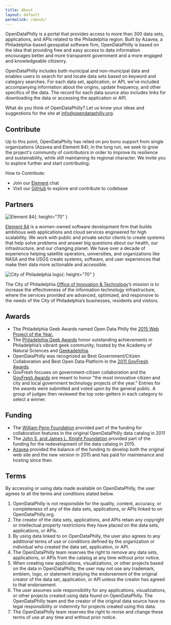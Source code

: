 ```yaml
---
title: About
layout: default
permalink: /about/
---
```


OpenDataPhilly is a portal that provides access to more than 300 data sets, applications, and APIs related to the Philadelphia region. Built by Azavea, a Philadelphia-based geospatial software firm, OpenDataPhilly is based on the idea that providing free and easy access to data information encourages better and more transparent government and a more engaged and knowledgeable citizenry.

OpenDataPhilly includes both municipal and non-municipal data and enables users to search for and locate data sets based on keyword and category searches. For each data set, application, or API, we’ve included accompanying information about the origins, update frequency, and other specifics of the data. The record for each data source also includes links for downloading the data or accessing the application or API.

What do you think of OpenDataPhilly? Let us know your ideas and suggestions for the site at [info@opendataphilly.org](mailto:info@opendataphilly.org).

## Contribute

Up to this point, OpenDataPhilly has relied on pro bono support from single organizations (Azavea and Element 84); in the long run, we seek to grow the project's community of contributors in order to improve its resilience and sustainability, while still maintaining its regional character. We invite you to explore further and start contributing:

How to Contribute:
* Join our [Element](https://matrix.to/#/#opendataphilly:matrix.org) chat
* Visit our [GitHub](https://github.com/azavea/opendataphilly-jkan) to explore and contribute to codebase

## Partners

![Element 84](/img/organizations/element84-logo.png){: height="70" }

[Element 84](https://element84.com/) is a women-owned software development firm that builds ambitious web applications and cloud services engineered for high scalability. We work with public and private sector clients to create systems that help solve problems
and answer big questions about our health, our infrastructure, and our changing planet. We have over a decade of experience helping satellite operators, universities, and organizations like NASA and the USGS create systems, software, and user experiences that make their data more actionable and accessible.

![City of Philadelphia logo](/img/organizations/logo-oit.png){: height="70" }

The City of Philadelphia [Office of Innovation & Technology](https://www.phila.gov/departments/office-of-innovation-and-technology/)’s mission is to increase the effectiveness of the information technology infrastructure, where the services provided are advanced, optimized, and responsive to the needs of the City of Philadelphia’s businesses, residents and visitors.


## Awards

* The Philadelphia Geek Awards named Open Data Philly the [2015 Web Project of the Year.](http://www.phillygeekawards.com/nominees/open-data-phillys-relaunch/)
* The [Philadelphia Geek Awards](http://www.phillygeekawards.com/about/) honor outstanding achievements in Philadelphia’s vibrant geek community, hosted by the Academy of Natural Sciences and [Geekadelphia](http://www.geekadelphia.com/).
* OpenDataPhilly was recognized as Best Government/Citizen Collaboration and Best Open Data Platform in the [2011 GovFresh Awards](http://govfresh.com/2011/12/2011-govfresh-awards-winners/).
* GovFresh focuses on government-citizen collaboration and the [GovFresh Awards](http://govfresh.com/awards/) are meant to honor "the most innovative citizen and city and local government technology projects of the year." Entries for the awards were submitted and voted upon by the general public. A group of judges then reviewed the top vote-getters in each category to select a winner.

## Funding

 * The [William Penn Foundation](http://www.williampennfoundation.org/) provided part of the funding for collaboration features in the original OpenDataPhilly data catalog in 2011
 * The [John S. and James L. Knight Foundation](http://www.knightfoundation.org/) provided part of the funding for the redevelopment of the data catalog in 2015.
 * [Azavea](https://www.azavea.com/) provided the balance of the funding to develop both the original web site and the new version in 2015 and has paid for maintenance and hosting since then.

## Terms

By accessing or using data made available on OpenDataPhilly, the user agrees to all the terms and conditions stated below.

1.  OpenDataPhilly is not responsible for the quality, content, accuracy, or completeness of any of the data sets, applications, or APIs linked to on OpenDataPhilly.org.
2.  The creator of the data sets, applications, and APIs retain any copyright or intellectual property restrictions they have placed on the data sets, applications, or APIs.
3.  By using data linked to on OpenDataPhilly, the user also agrees to any additional terms of use or conditions defined by the organization or individual who created the data set, application, or API.
4.  The OpenDataPhilly team reserves the right to remove any data sets, applications, or APIs from the catalog at any time without prior notice.
5.  When creating new applications, visualizations, or other projects based on the data in OpenDataPhilly, the user may not use any trademark, emblem, logo, or statement implying the endorsement of the original creator of the data set, application, or API unless the creator has agreed to that endorsement.
6.  The user assumes sole responsibility for any applications, visualizations, or other projects created using data found on OpenDataPhilly. The OpenDataPhilly team and the creator of the original data source have no legal responsibility or indemnity for projects created using this data.
7.  The OpenDataPhilly team reserves the right to revise and change these terms of use at any time and without prior notice.